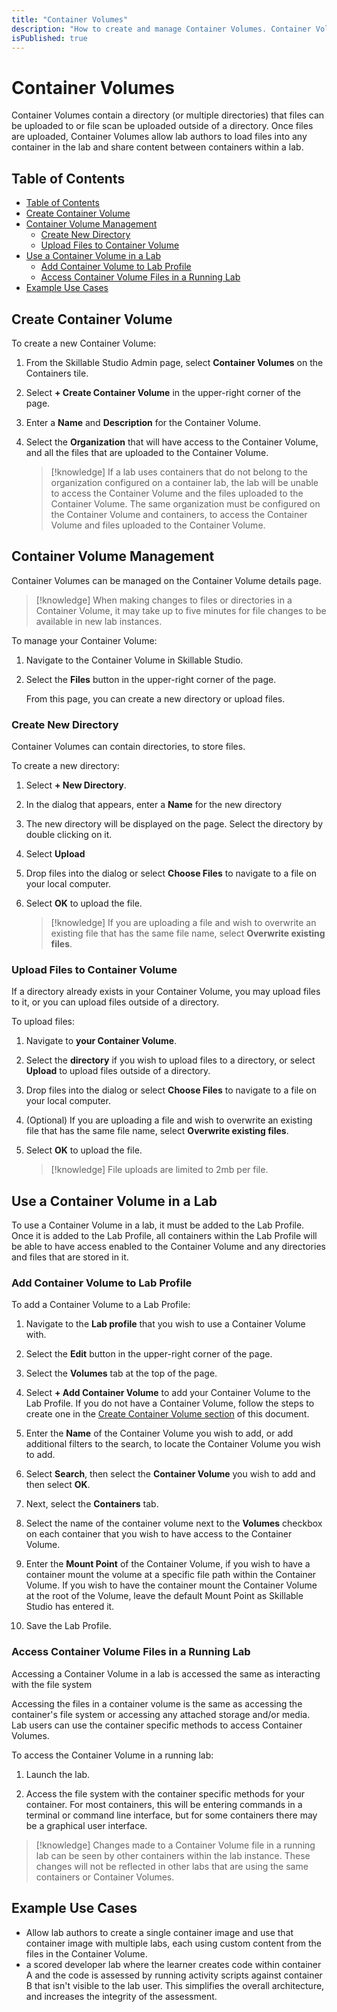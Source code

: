 ```yaml
---
title: "Container Volumes"
description: "How to create and manage Container Volumes. Container Volumes are used to store and access files within containers in Skillable Studio."
isPublished: true
---
```


# Container Volumes

Container Volumes contain a directory (or multiple directories) that files can be uploaded to or file scan be uploaded outside of a directory. Once files are uploaded, Container Volumes allow lab authors to load files into any container in the lab and share content between containers within a lab. 

## Table of Contents 

- [Table of Contents](#table-of-contents)
- [Create Container Volume](#create-container-volume)
- [Container Volume Management](#container-volume-management)
    - [Create New Directory](#create-new-directory)
    - [Upload Files to Container Volume](#upload-files-to-container-volume)
- [Use a Container Volume in a Lab](#use-a-container-volume-in-a-lab)
    - [Add Container Volume to Lab Profile](#add-container-volume-to-lab-profile)
    - [Access Container Volume Files in a Running Lab](#access-container-volume-files-in-a-running-lab)
- [Example Use Cases](#example-use-cases)

## Create Container Volume

To create a new Container Volume: 

1. From the Skillable Studio Admin page, select **Container Volumes** on the Containers tile. 

1. Select **+ Create Container Volume** in the upper-right corner of the page. 

1. Enter a **Name** and **Description** for the Container Volume. 

1. Select the **Organization** that will have access to the Container Volume, and all the files that are uploaded to the Container Volume.

    >[!knowledge] If a lab uses containers that do not belong to the organization configured on a container lab, the lab will be unable to access the Container Volume and the files uploaded to the Container Volume. The same organization must be configured on the Container Volume and containers, to access the Container Volume and files uploaded to the Container Volume. 

## Container Volume Management

Container Volumes can be managed on the Container Volume details page. 

>[!knowledge] When making changes to files or directories in a Container Volume, it may take up to five minutes for file changes to be available in new lab instances.


To manage your Container Volume: 

1. Navigate to the Container Volume in Skillable Studio. 

1. Select the **Files** button in the upper-right corner of the page. 

    From this page, you can create a new directory or upload files.

### Create New Directory 

Container Volumes can contain directories, to store files. 


To create a new directory: 

1. Select **+ New Directory**. 

1. In the dialog that appears, enter a **Name** for the new directory

1. The new directory will be displayed on the page. Select the directory by double clicking on it. 

1. Select **Upload**

1. Drop files into the dialog or select **Choose Files** to navigate to a file on your local computer. 

1. Select **OK** to upload the file. 

    >[!knowledge] If you are uploading a file and wish to overwrite an existing file that has the same file name, select **Overwrite existing files**. 

### Upload Files to Container Volume 

If a directory already exists in your Container Volume, you may upload files to it, or you can upload files outside of a directory. 

To upload files: 

1. Navigate to **your Container Volume**.

1. Select the **directory** if you wish to upload files to a directory, or select **Upload** to upload files outside of a directory. 

1. Drop files into the dialog or select **Choose Files** to navigate to a file on your local computer. 

1. (Optional) If you are uploading a file and wish to overwrite an existing file that has the same file name, select **Overwrite existing files**. 

1. Select **OK** to upload the file. 

    >[!knowledge] File uploads are limited to 2mb per file. 

## Use a Container Volume in a Lab 

To use a Container Volume in a lab, it must be added to the Lab Profile. Once it is added to the Lab Profile, all containers within the Lab Profile will be able to have access enabled to the Container Volume and any directories and files that are stored in it. 

### Add Container Volume to Lab Profile

To add a Container Volume to a Lab Profile: 

1. Navigate to the **Lab profile** that you wish to use a Container Volume with. 

1. Select the **Edit** button in the upper-right corner of the page. 

1. Select the **Volumes** tab at the top of the page. 

1. Select **+ Add Container Volume** to add your Container Volume to the Lab Profile. If you do not have a Container Volume, follow the steps to create one in the [Create Container Volume section](#create-container-volume) of this document.

1. Enter the **Name** of the Container Volume you wish to add, or add additional filters to the search, to locate the Container Volume you wish to add. 

1. Select **Search**, then select the **Container Volume** you wish to add and then select **OK**. 

1. Next, select the **Containers** tab. 

1. Select the name of the container volume next to the **Volumes** checkbox on each container that you wish to have access to the Container Volume. 

1. Enter the **Mount Point** of the Container Volume, if you wish to have a container mount the volume at a specific file path within the Container Volume. If you wish to have the container mount the Container Volume at the root of the Volume, leave the default Mount Point as Skillable Studio has entered it. 

1. Save the Lab Profile. 

### Access Container Volume Files in a Running Lab

Accessing a Container Volume in a lab is accessed the same as interacting with the file system 

Accessing the files in a container volume is the same as accessing the container's file system or accessing any attached storage and/or media. Lab users can use the container specific methods to access Container Volumes.

To access the Container Volume in a running lab: 

1. Launch the lab. 

1. Access the file system with the container specific methods for your container. For most containers, this will be entering commands in a terminal or command line interface, but for some containers there may be a graphical user interface. 

>[!knowledge] Changes made to a Container Volume file in a running lab can be seen by other containers within the lab instance. These changes will not be reflected in other labs that are using the same containers or Container Volumes.

## Example Use Cases

- Allow lab authors to create a single container image and use that container image with multiple labs, each using custom content from the files in the Container Volume.
- a scored developer lab where the learner creates code within container A and the code is assessed by running activity scripts against container B that isn't visible to the lab user. This simplifies the overall architecture, and increases the integrity of the assessment. 